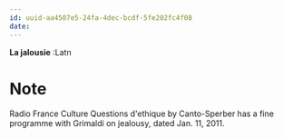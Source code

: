 ```yaml
---
id: uuid-aa4507e5-24fa-4dec-bcdf-5fe202fc4f08
date: 
---
```


**La jalousie** :Latn
# Note
Radio France Culture Questions d'ethique by Canto-Sperber has a fine programme with Grimaldi on jealousy, dated Jan. 11, 2011.